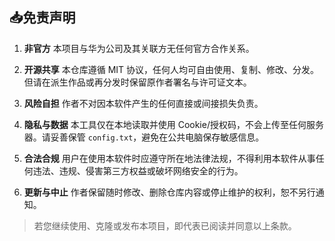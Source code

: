 ## 📥免责声明 

1. **非官方**
    本项目与华为公司及其关联方无任何官方合作关系。

2. **开源共享**
    本仓库遵循 MIT 协议，任何人均可自由使用、复制、修改、分发。但请在派生作品或再分发时保留原作者署名与许可证文本。

3. **风险自担**
   作者不对因本软件产生的任何直接或间接损失负责。
   
4. **隐私与数据**
    本工具仅在本地读取并使用 Cookie/授权码，不会上传至任何服务器。请妥善保管 `config.txt`，避免在公共电脑保存敏感信息。

5. **合法合规**
    用户在使用本软件时应遵守所在地法律法规，不得利用本软件从事任何违法、违规、侵害第三方权益或破坏网络安全的行为。

6. **更新与中止**
    作者保留随时修改、删除仓库内容或停止维护的权利，恕不另行通知。

> 若您继续使用、克隆或发布本项目，即代表已阅读并同意以上条款。